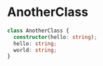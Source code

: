 # AnotherClass

```typescript
class AnotherClass {
  constructor(hello: string);
  hello: string;
  world: string;
}
```

